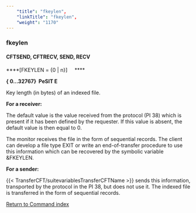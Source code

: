 ```yaml
---
    "title": "fkeylen",
    "linkTitle": "fkeylen",
    "weight": "1170"
---
```

<span id="fkeylen"></span>

### fkeylen

#### CFTSEND, CFTRECV, SEND, RECV

****[FKEYLEN = {0 &#124; n}]     ****

****{
0...32767}  PeSIT
E****

Key length (in bytes) of an indexed file.

******For a receiver:******

The default value is the value received from the protocol (PI 38) which
is present if it has been defined by the requester. If this value is absent,
the default value is then equal to 0.

The monitor receives the file in the form of sequential records. The
client can develop a file type EXIT or write an end-of-transfer procedure
to use this information which can be recovered by the symbolic variable
&FKEYLEN.

******For a sender:******

{{< TransferCFT/suitevariablesTransferCFTName  >}} sends this information, transported by the protocol in the
PI 38, but does not use it. The indexed file is transferred in the form
of sequential records.

[Return to Command index](../../)
